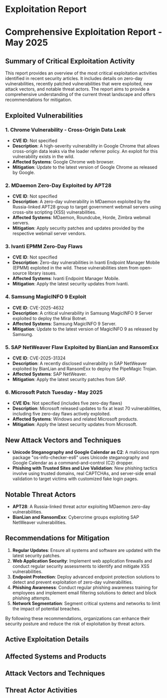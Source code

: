 # Exploitation Report

# Comprehensive Exploitation Report - May 2025

## Summary of Critical Exploitation Activity

This report provides an overview of the most critical exploitation activities identified in recent security articles. It includes details on zero-day vulnerabilities, recently patched vulnerabilities that were exploited, new attack vectors, and notable threat actors. The report aims to provide a comprehensive understanding of the current threat landscape and offers recommendations for mitigation.

## Exploited Vulnerabilities

### 1. Chrome Vulnerability - Cross-Origin Data Leak
- **CVE ID**: Not specified
- **Description**: A high-severity vulnerability in Google Chrome that allows cross-origin data leaks via the loader referrer policy. An exploit for this vulnerability exists in the wild.
- **Affected Systems**: Google Chrome web browser.
- **Mitigation**: Update to the latest version of Google Chrome as released by Google.

### 2. MDaemon Zero-Day Exploited by APT28
- **CVE ID**: Not specified
- **Description**: A zero-day vulnerability in MDaemon exploited by the Russia-linked APT28 group to target government webmail servers using cross-site scripting (XSS) vulnerabilities.
- **Affected Systems**: MDaemon, Roundcube, Horde, Zimbra webmail servers.
- **Mitigation**: Apply security patches and updates provided by the respective webmail server vendors.

### 3. Ivanti EPMM Zero-Day Flaws
- **CVE ID**: Not specified
- **Description**: Zero-day vulnerabilities in Ivanti Endpoint Manager Mobile (EPMM) exploited in the wild. These vulnerabilities stem from open-source library issues.
- **Affected Systems**: Ivanti Endpoint Manager Mobile.
- **Mitigation**: Apply the latest security updates from Ivanti.

### 4. Samsung MagicINFO 9 Exploit
- **CVE ID**: CVE-2025-4632
- **Description**: A critical vulnerability in Samsung MagicINFO 9 Server exploited to deploy the Mirai Botnet.
- **Affected Systems**: Samsung MagicINFO 9 Server.
- **Mitigation**: Update to the latest version of MagicINFO 9 as released by Samsung.

### 5. SAP NetWeaver Flaw Exploited by BianLian and RansomExx
- **CVE ID**: CVE-2025-31324
- **Description**: A recently disclosed vulnerability in SAP NetWeaver exploited by BianLian and RansomExx to deploy the PipeMagic Trojan.
- **Affected Systems**: SAP NetWeaver.
- **Mitigation**: Apply the latest security patches from SAP.

### 6. Microsoft Patch Tuesday - May 2025
- **CVE IDs**: Not specified (includes five zero-day flaws)
- **Description**: Microsoft released updates to fix at least 70 vulnerabilities, including five zero-day flaws actively exploited.
- **Affected Systems**: Windows and related Microsoft products.
- **Mitigation**: Apply the latest security updates from Microsoft.

## New Attack Vectors and Techniques

- **Unicode Steganography and Google Calendar as C2**: A malicious npm package "os-info-checker-es6" uses Unicode steganography and Google Calendar as a command-and-control (C2) dropper.
- **Phishing with Trusted Sites and Live Validation**: New phishing tactics involve using trusted domains, real CAPTCHAs, and server-side email validation to target victims with customized fake login pages.

## Notable Threat Actors

- **APT28**: A Russia-linked threat actor exploiting MDaemon zero-day vulnerabilities.
- **BianLian and RansomExx**: Cybercrime groups exploiting SAP NetWeaver vulnerabilities.

## Recommendations for Mitigation

1. **Regular Updates**: Ensure all systems and software are updated with the latest security patches.
2. **Web Application Security**: Implement web application firewalls and conduct regular security assessments to identify and mitigate XSS vulnerabilities.
3. **Endpoint Protection**: Deploy advanced endpoint protection solutions to detect and prevent exploitation of zero-day vulnerabilities.
4. **Phishing Awareness**: Conduct regular phishing awareness training for employees and implement email filtering solutions to detect and block phishing attempts.
5. **Network Segmentation**: Segment critical systems and networks to limit the impact of potential breaches.

By following these recommendations, organizations can enhance their security posture and reduce the risk of exploitation by threat actors.

## Active Exploitation Details



## Affected Systems and Products



## Attack Vectors and Techniques



## Threat Actor Activities

 